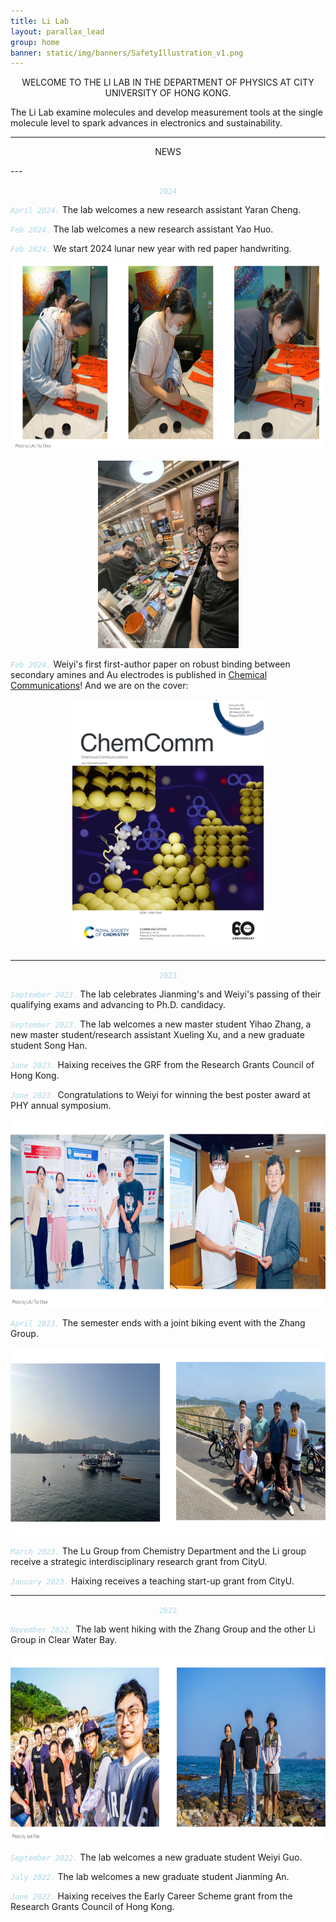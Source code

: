 ```yaml
---
title: Li Lab
layout: parallax_lead
group: home
banner: static/img/banners/SafetyIllustration_v1.png
---
```


<p align="center">WELCOME TO THE LI LAB IN THE DEPARTMENT OF PHYSICS AT CITY UNIVERSITY OF HONG KONG.
</p>

The Li Lab examine molecules and develop measurement tools at the single molecule level to spark advances in electronics and sustainability.

---
<p align="center"> NEWS </p>
---


<p align="center"><code style="color : lightblue"> 2024 </code></p>

*<code style="color : lightblue">April 2024.</code>*
The lab welcomes a new research assistant Yaran Cheng.

*<code style="color : lightblue">Feb 2024.</code>*
The lab welcomes a new research assistant Yao Huo.

*<code style="color : lightblue">Feb 2024.</code>*
We start 2024 lunar new year with red paper handwriting.
<p align="center">
    <img height="300px" src="static/img/news/2024.02CNY.jpg" alt="2024 CNY">
</p>

<p align="center">
    <img height="300px" src="static/img/news/2024.04CNYlunch.jpg" alt="2024 CNY lunch">
</p>

*<code style="color : lightblue">Feb 2024.</code>*
Weiyi's first first-author paper on robust binding between secondary amines and Au electrodes is published in [Chemical Communications](https://pubs.rsc.org/en/content/articlelanding/2024/cc/d3cc04284g)! And we are on the cover:
<p align="center">
    <img height="400px" src="static/img/news/2024.chemcommcover.tiff" alt="2024 chemcommcover">
</p>

---
<p align="center"><code style="color : lightblue"> 2023 </code></p>

*<code style="color : lightblue">September 2023.</code>*
The lab celebrates Jianming's and Weiyi's passing of their qualifying exams and advancing to Ph.D. candidacy.

*<code style="color : lightblue">September 2023.</code>*
The lab welcomes a new master student Yihao Zhang, a new master student/research assistant Xueling Xu, and a new graduate student Song Han.

*<code style="color : lightblue">June 2023.</code>*
Haixing receives the GRF from the Research Grants Council of Hong Kong.

*<code style="color : lightblue">June 2023.</code>*
Congratulations to Weiyi for winning the best poster award at PHY annual symposium.

<p align="center">
    <img height="300px" src="static/img/news/2023.06poster.jpg" alt="2023 June poster">
</p>

*<code style="color : lightblue">April 2023.</code>*
The semester ends with a joint biking event with the Zhang Group.

<p align="center">
    <img height="300px" src="static/img/news/2023.04biking.jpg" alt="2023 Mar biking">
</p>

*<code style="color : lightblue">March 2023.</code>*
The Lu Group from Chemistry Department and the Li group receive a strategic interdisciplinary research grant from CityU.

*<code style="color : lightblue">January 2023.</code>*
Haixing receives a teaching start-up grant from CityU.

---
<p align="center"><code style="color : lightblue"> 2022 </code></p>


*<code style="color : lightblue">November 2022.</code>*
The lab went hiking with the Zhang Group and the other Li Group in Clear Water Bay.

<p align="center">
    <img height="300px" src="static/img/news/2022.11hiking.jpg" alt="2022 Nov hiking">
</p>


*<code style="color : lightblue">September 2022.</code>*
The lab welcomes a new graduate student Weiyi Guo.


*<code style="color : lightblue">July 2022.</code>*
The lab welcomes a new graduate student Jianming An.


*<code style="color : lightblue">June 2022.</code>*
Haixing receives the Early Career Scheme grant from the Research Grants Council of Hong Kong.
